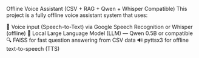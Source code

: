 Offline Voice Assistant (CSV + RAG + Qwen + Whisper Compatible)
This project is a fully offline voice assistant system that uses:

🎤 Voice input (Speech-to-Text) via Google Speech Recognition or Whisper (offline)
🧠 Local Large Language Model (LLM) — Qwen 0.5B or compatible
🔍 FAISS for fast question answering from CSV data
🔊 pyttsx3 for offline text-to-speech (TTS)
